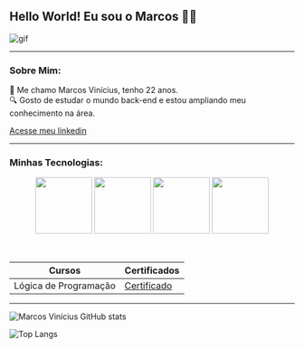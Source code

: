 ## Hello World! Eu sou o Marcos 👾🤖

![gif](https://encrypted-tbn0.gstatic.com/images?q=tbn:ANd9GcSLxQIrVFBIw38aal_GN2lmVIn-xwj4qO5Xlw&s)

--------

### Sobre Mim:

🙋  Me chamo Marcos Vinícius, tenho 22 anos. <br>
🔍  Gosto de estudar o mundo back-end e estou ampliando meu conhecimento na área.<br>

[Acesse meu linkedin](https://www.linkedin.com/in/marcos-vin%C3%ADcius-da-silva-a78a31257/)

---------

### Minhas Tecnologias:

<p align="center">
<img src="https://cdn.jsdelivr.net/gh/devicons/devicon@latest/icons/javascript/javascript-original.svg" width="100px">
<img src="https://cdn.jsdelivr.net/gh/devicons/devicon@latest/icons/c/c-original.svg" width="100px">
<img src="https://cdn.jsdelivr.net/gh/devicons/devicon@latest/icons/git/git-original-wordmark.svg" width="100px">
<img src="https://cdn.jsdelivr.net/gh/devicons/devicon@latest/icons/github/github-original-wordmark.svg" width="100px">
</p>


<br>


| Cursos | Certificados |
| ------ | ------------ |
| Lógica de Programação | [Certificado](https://hermes.dio.me/certificates/6KKRLJBO.pdf) |

------------

![Marcos Vinícius GitHub stats](https://github-readme-stats.vercel.app/api?username=SouEuMarcos&show_icons=true&theme=radical)

![Top Langs](https://github-readme-stats.vercel.app/api/top-langs/?username=SouEuMarcos&hide_progress=true)
